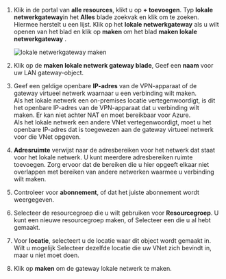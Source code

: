1. Klik in de portal van **alle resources**, klikt u op **+ toevoegen**. Typ **lokale netwerkgateway**in het **Alles** blade zoekvak en klik om te zoeken. Hiermee herstelt u een lijst. Klik op het **lokale netwerkgateway** als u wilt openen van het blad en klik op **maken** om het blad **maken lokale netwerkgateway** .

    ![lokale netwerkgateway maken](./media/vpn-gateway-add-lng-rm-portal-include/addlng250.png)

2. Klik op de **maken lokale netwerk gateway blade**, Geef een **naam** voor uw LAN gateway-object.
 
3. Geef een geldige openbare **IP-adres** van de VPN-apparaat of de gateway virtueel netwerk waarnaar u een verbinding wilt maken.<br>Als het lokale netwerk een on-premises locatie vertegenwoordigt, is dit het openbare IP-adres van de VPN-apparaat dat u verbinding wilt maken. Er kan niet achter NAT en moet bereikbaar voor Azure.<br>Als het lokale netwerk een andere VNet vertegenwoordigt, moet u het openbare IP-adres dat is toegewezen aan de gateway virtueel netwerk voor die VNet opgeven.<br>

4. **Adresruimte** verwijst naar de adresbereiken voor het netwerk dat staat voor het lokale netwerk. U kunt meerdere adresbereiken ruimte toevoegen. Zorg ervoor dat de bereiken die u hier opgeeft elkaar niet overlappen met bereiken van andere netwerken waarmee u verbinding wilt maken.
 
5. Controleer voor **abonnement**, of dat het juiste abonnement wordt weergegeven.

6. Selecteer de resourcegroep die u wilt gebruiken voor **Resourcegroep**. U kunt een nieuwe resourcegroep maken, of Selecteer een die u al hebt gemaakt.

7. Voor **locatie**, selecteert u de locatie waar dit object wordt gemaakt in. Wilt u mogelijk Selecteer dezelfde locatie die uw VNet zich bevindt in, maar u niet moet doen.

8. Klik op **maken** om de gateway lokale netwerk te maken.
